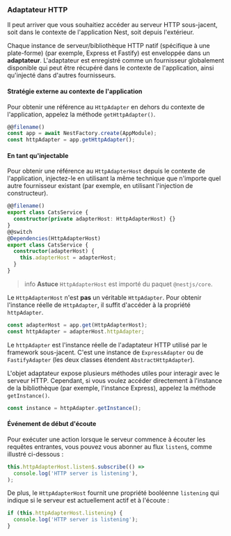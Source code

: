 ### Adaptateur HTTP

Il peut arriver que vous souhaitiez accéder au serveur HTTP sous-jacent, soit dans le contexte de l'application Nest, soit depuis l'extérieur.

Chaque instance de serveur/bibliothèque HTTP natif (spécifique à une plate-forme) (par exemple, Express et Fastify) est enveloppée dans un **adaptateur**. L'adaptateur est enregistré comme un fournisseur globalement disponible qui peut être récupéré dans le contexte de l'application, ainsi qu'injecté dans d'autres fournisseurs.

#### Stratégie externe au contexte de l'application

Pour obtenir une référence au `HttpAdapter` en dehors du contexte de l'application, appelez la méthode `getHttpAdapter()`.

```typescript
@@filename()
const app = await NestFactory.create(AppModule);
const httpAdapter = app.getHttpAdapter();
```

#### En tant qu'injectable

Pour obtenir une référence au `HttpAdapterHost` depuis le contexte de l'application, injectez-le en utilisant la même technique que n'importe quel autre fournisseur existant (par exemple, en utilisant l'injection de constructeur).

```typescript
@@filename()
export class CatsService {
  constructor(private adapterHost: HttpAdapterHost) {}
}
@@switch
@Dependencies(HttpAdapterHost)
export class CatsService {
  constructor(adapterHost) {
    this.adapterHost = adapterHost;
  }
}
```

> info **Astuce** `HttpAdapterHost` est importé du paquet `@nestjs/core`.

Le `HttpAdapterHost` n'est **pas** un véritable `HttpAdapter`. Pour obtenir l'instance réelle de `HttpAdapter`, il suffit d'accéder à la propriété `httpAdapter`.

```typescript
const adapterHost = app.get(HttpAdapterHost);
const httpAdapter = adapterHost.httpAdapter;
```

Le `httpAdapter` est l'instance réelle de l'adaptateur HTTP utilisé par le framework sous-jacent. C'est une instance de `ExpressAdapter` ou de `FastifyAdapter` (les deux classes étendent `AbstractHttpAdapter`).

L'objet adaptateur expose plusieurs méthodes utiles pour interagir avec le serveur HTTP. Cependant, si vous voulez accéder directement à l'instance de la bibliothèque (par exemple, l'instance Express), appelez la méthode `getInstance()`.

```typescript
const instance = httpAdapter.getInstance();
```

#### Événement de début d'écoute

Pour exécuter une action lorsque le serveur commence à écouter les requêtes entrantes, vous pouvez vous abonner au flux `listen$`, comme illustré ci-dessous :

```typescript
this.httpAdapterHost.listen$.subscribe(() =>
  console.log('HTTP server is listening'),
);
```

De plus, le `HttpAdapterHost` fournit une propriété booléenne `listening` qui indique si le serveur est actuellement actif et à l'écoute :

```typescript
if (this.httpAdapterHost.listening) {
  console.log('HTTP server is listening');
}
```